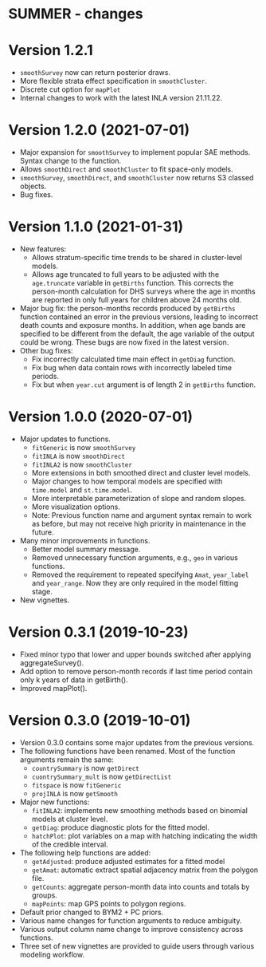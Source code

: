 # SUMMER - changes
Version 1.2.1  
==========================
+ `smoothSurvey` now can return posterior draws.
+ More flexible strata effect specification in `smoothCluster`.
+ Discrete cut option for `mapPlot`
+ Internal changes to work with the latest INLA version 21.11.22.
 

Version 1.2.0 (2021-07-01) 
==========================
+ Major expansion for `smoothSurvey` to implement popular SAE methods. Syntax change to the function. 
+ Allows `smoothDirect` and `smoothCluster` to fit space-only models.
+ `smoothSurvey`, `smoothDirect`, and `smoothCluster` now returns S3 classed objects.
+ Bug fixes.

Version 1.1.0 (2021-01-31) 
==========================
+ New features:
    * Allows stratum-specific time trends to be shared in cluster-level models.
    * Allows age truncated to full years to be adjusted with the `age.truncate` variable in ``getBirths`` function. This corrects the person-month calculation for DHS surveys where the age in months are reported in only full years for children above 24 months old.
+ Major bug fix: the person-months records produced by ``getBirths`` function contained an error in the previous versions, leading to incorrect death counts and exposure months. In addition, when age bands are specified to be different from the default, the age variable of the output could be wrong. These bugs are now fixed in the latest version.  
+ Other bug fixes:
    * Fix incorrectly calculated time main effect in ``getDiag`` function.
    * Fix bug when data contain rows with incorrectly labeled time periods.
    * Fix but when `year.cut` argument is of length 2 in ``getBirths`` function.

Version 1.0.0 (2020-07-01) 
==========================
+ Major updates to functions.
    + ``fitGeneric`` is now ``smoothSurvey``
    + ``fitINLA`` is now ``smoothDirect``
    + ``fitINLA2`` is now ``smoothCluster``
    + More extensions in both smoothed direct and cluster level models.
    + Major changes to how temporal models are specified with `time.model` and `st.time.model`.
    + More interpretable parameterization of slope and random slopes.
    + More visualization options.
    + Note: Previous function name and argument syntax remain to work as before, but may not receive high priority in maintenance in the future.  
+ Many minor improvements in functions.
    + Better model summary message.
    + Removed unnecessary function arguments, e.g., ``geo`` in various functions.
    + Removed the requirement to repeated specifying ``Amat``, ``year_label`` and ``year_range``. Now they are only required in the model fitting stage.
+ New vignettes. 

Version 0.3.1 (2019-10-23) 
==========================
+ Fixed minor typo that lower and upper bounds switched after applying aggregateSurvey().
+ Add option to remove person-month records if last time period contain only k years of data in getBirth().
+ Improved mapPlot().

Version 0.3.0 (2019-10-01) 
==========================
+ Version 0.3.0 contains some major updates from the previous versions. 
+ The following functions have been renamed. Most of the function arguments remain the same:
    * ``countrySummary`` is now ``getDirect``
    * ``cuontrySummary_mult`` is now ``getDirectList``
    * ``fitspace`` is now ``fitGeneric``
    * ``projINLA`` is now ``getSmooth``   
+ Major new functions:
    + ``fitINLA2``: implements new smoothing methods based on binomial models at cluster level. 
    + ``getDiag``: produce diagnostic plots for the fitted model.
    + ``hatchPlot``: plot variables on a map with hatching indicating the width of the credible interval.
+ The following help functions are added:
    + ``getAdjusted``: produce adjusted estimates for a fitted model
    + ``getAmat``: automatic extract spatial adjacency matrix from the polygon file.
    + ``getCounts``: aggregate person-month data into counts and totals by groups.
    + ``mapPoints``: map GPS points to polygon regions.    
+ Default prior changed to BYM2 + PC priors.
+ Various name changes for function arguments to reduce ambiguity. 
+ Various output column name change to improve consistency across functions.
+ Three set of new vignettes are provided to guide users through various modeling workflow.